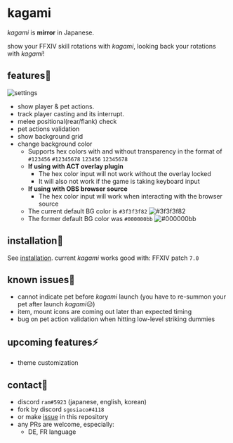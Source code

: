 # kagami

*kagami* is **mirror** in Japanese.

show your FFXIV skill rotations with *kagami*, looking back your rotations with *kagami*!

## features🚀

![settings](settings.png)

- show player & pet actions.
- track player casting and its interrupt.
- melee positional(rear/flank) check
- pet actions validation
- show background grid
- change background color
  - Supports hex colors with and without transparency in the format of `#123456` `#12345678` `123456` `12345678`
  - **If using with ACT overlay plugin**
    - The hex color input will not work without the overlay locked
    - It will also not work if the game is taking keyboard input
  - **If using with OBS browser source**
    - The hex color input will work when interacting with the browser source
  - The current default BG color is `#3f3f3f82` ![#3f3f3f82](https://via.placeholder.com/15/3f3f3f82/000000?text=+) 
  - The former default BG color was `#000000bb` ![#000000bb](https://via.placeholder.com/15/000000bb/000000?text=+)

## installation🔨

See [installation](https://github.com/sgosiaco/kagami/blob/master/installation.md).
current *kagami* works good with: FFXIV patch `7.0`

## known issues🚧

- cannot indicate pet before *kagami* launch
  (you have to re-summon your pet after launch *kagami*😥)
- item, mount icons are coming out later than expected timing
- bug on pet action validation when hitting low-level striking dummies

## upcoming features⚡

- theme customization

## contact💬

- discord `ram#5923` (japanese, english, korean)
- fork by discord `sgosiaco#4118`
- or make [issue](https://github.com/sgosiaco/kagami/issues) in this repository
- any PRs are welcome, especially:
  - DE, FR language
